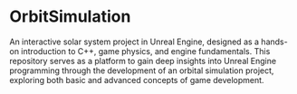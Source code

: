 # OrbitSimulation
An interactive solar system project in Unreal Engine, designed as a hands-on introduction to C++, game physics, and engine fundamentals. This repository serves as a platform to gain deep insights into Unreal Engine programming through the development of an orbital simulation project, exploring both basic and advanced concepts of game development.
